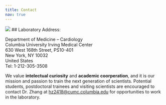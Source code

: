 ```yaml
---
title: Contact
nav: true
---
```


<img src="/images/Banner_CUMC.png">
## Laboratory Address:

Department of Medicine – Cardiology  
Columbia University Irving Medical Center  
630 West 168th Street, PS10-401  
New York, NY 10032  
United States  
Tel: 1-212-305-3508


We value **intelectual curiosity** and **academic coorperation**, and it is our mission and passion to train the next generation of scientists. Potential students, postdoctoral trainees and visiting scientists are encouraged to contact Dr. Zhang at hz2418@cumc.columbia.edu for opportunities to work in the laboratory.

